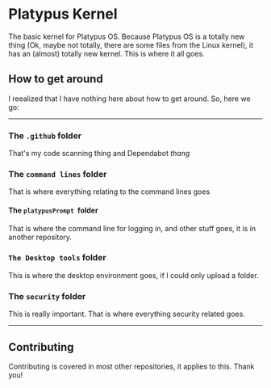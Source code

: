 # Platypus Kernel
The basic kernel for Platypus OS. Because Platypus OS is a totally new thing (Ok, maybe not totally, there are some files from the Linux kernel), it has an (almost) totally new kernel. This is where it all goes.
## How to get around
I reealized that I have nothing here about how to get around. So, here we go:
***
### The `.github` folder
That's my code scanning thing and Dependabot *thang*
### The `command lines` folder
That is where everything relating to the command lines goes
#### The `platypusPrompt `folder
That is where the command line for logging in, and other stuff goes, it is in another repository.
### `The Desktop tools` folder
This is where the desktop environment goes, if I could only upload a folder.
### The `security` folder
This is really important. That is where everything security related goes.
***
## Contributing
Contributing is covered in most other repositories, it applies to this. Thank you!
